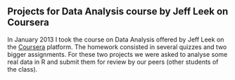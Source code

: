 Projects for Data Analysis course by Jeff Leek on Coursera
----------------------------------------------------------

In January 2013 I took the course on Data Analysis offered
by Jeff Leek on the [Coursera](https://www.coursera.org/course/dataanalysis)
platform. The homework consisted in  several quizzes and
two bigger assignments. For these two projects we were
asked to analyse some real data in R and submit them
for review by our peers (other students of the class).

